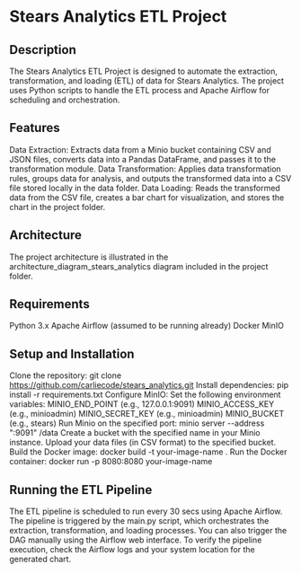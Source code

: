 
Stears Analytics ETL Project
=====================================

Description
---------------
The Stears Analytics ETL Project is designed to automate the extraction, transformation, and loading (ETL) of data for Stears Analytics. The project uses Python scripts to handle the ETL process and Apache Airflow for scheduling and orchestration.

Features
------------
Data Extraction: Extracts data from a Minio bucket containing CSV and JSON files, converts data into a Pandas DataFrame, and passes it to the transformation module.
Data Transformation: Applies data transformation rules, groups data for analysis, and outputs the transformed data into a CSV file stored locally in the data folder.
Data Loading: Reads the transformed data from the CSV file, creates a bar chart for visualization, and stores the chart in the project folder.

Architecture
--------------
The project architecture is illustrated in the architecture_diagram_stears_analytics diagram included in the project folder.

Requirements
---------------
Python 3.x
Apache Airflow (assumed to be running already)
Docker
MinIO

Setup and Installation
---------------------------
Clone the repository: git clone https://github.com/carliecode/stears_analytics.git
Install dependencies: pip install -r requirements.txt
Configure MinIO:
Set the following environment variables:
MINIO_END_POINT (e.g., 127.0.0.1:9091)
MINIO_ACCESS_KEY (e.g., minioadmin)
MINIO_SECRET_KEY (e.g., minioadmin)
MINIO_BUCKET (e.g., stears)
Run Minio on the specified port: minio server --address ":9091" /data
Create a bucket with the specified name in your Minio instance.
Upload your data files (in CSV format) to the specified bucket.
Build the Docker image: docker build -t your-image-name .
Run the Docker container: docker run -p 8080:8080 your-image-name

Running the ETL Pipeline
------------------------------
The ETL pipeline is scheduled to run every 30 secs using Apache Airflow. The pipeline is triggered by the main.py script, which orchestrates the extraction, transformation, and loading processes. You can also trigger the DAG manually using the Airflow web interface.
To verify the pipeline execution, check the Airflow logs and your system location for the generated chart.